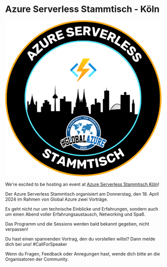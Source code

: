 # Azure Serverless Stammtisch - Köln

![Azure Serverless Stammtisch](azureserverlessstammtisch.png)

We're excited to be hosting an event at [Azure Serverless Stammtisch Köln](https://globalazure.net/this-is-just-a-sample-link/)!



Der Azure Serverless Stammtisch organisiert am Donnerstag, den 18. April 2024 im Rahmen von Global Azure zwei Vorträge.

Es geht nicht nur um technische Einblicke und Erfahrungen, sondern auch um einen Abend voller Erfahrungsaustausch, Networking und Spaß.

Das Programm und die Sessions werden bald bekannt gegeben, nicht verpassen!

Du hast einen spannenden Vortrag, den du vorstellen willst? Dann melde dich bei uns! #CallForSpeaker

Wenn du Fragen, Feedback oder Anregungen hast, wende dich bitte an die Organisatoren der Community.